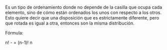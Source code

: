 Es un tipo de ordenamiento donde no depende de la casilla que ocupa cada elemento, sino de cómo están ordenados los unos con respecto a los otros. Esto quiere decir que una disposición que es estrictamente diferente, pero que rotada es igual a otra, entonces son la misma distribución. 

Fórmula:

n!
\- = (n-1)!
n

